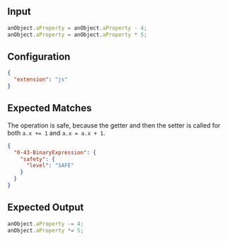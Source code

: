 
## Input
```javascript input
anObject.aProperty = anObject.aProperty - 4;
anObject.aProperty = anObject.aProperty * 5;
```

## Configuration
```json configuration
{
  "extension": "js"
}
```

## Expected Matches
The operation is safe, because the getter and then the setter is called for both `a.x += 1` and `a.x = a.x + 1`.

```json expected matches
{
  "0-43-BinaryExpression": {
    "safety": {
      "level": "SAFE"
    }
  }
}
```

## Expected Output
```javascript expected output
anObject.aProperty -= 4;
anObject.aProperty *= 5;
```
